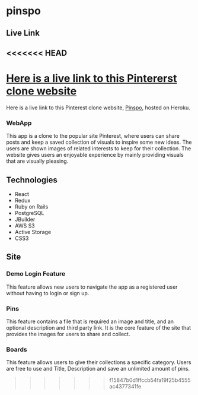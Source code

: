# pinspo

## Live Link
<<<<<<< HEAD
---
[Here is a live link to this Pintererst clone website](https://pinspo.herokuapp.com/#/)
=======
Here is a live link to this Pinterest clone website, [Pinspo](https://pinspo.herokuapp.com/#/), hosted on Heroku.

### WebApp

This app is a clone to the popular site Pinterest, where users can share posts and keep a saved collection of visuals to inspire some new ideas. The users are shown images of related interests to keep for their collection. The website gives users an enjoyable experience by mainly providing visuals that are visually pleasing.

## Technologies
* React
* Redux
* Ruby on Rails
* PostgreSQL
* JBuilder
* AWS S3
* Active Storage
* CSS3

## Site
### Demo Login Feature
This feature allows new users to navigate the app as a registered user without having to login or sign up.


### Pins
This feature contains a file that is required an image and title, and an optional description and third party link. It is the core feature of the site that provides the images for users to share and collect.


### Boards
This feature allows users to give their collections a specific category. Users are free to use and Title, Description and save an unlimited amount of pins.

>>>>>>> f15847b0d1ffccb54fa19f25b4555ac4377341fe
